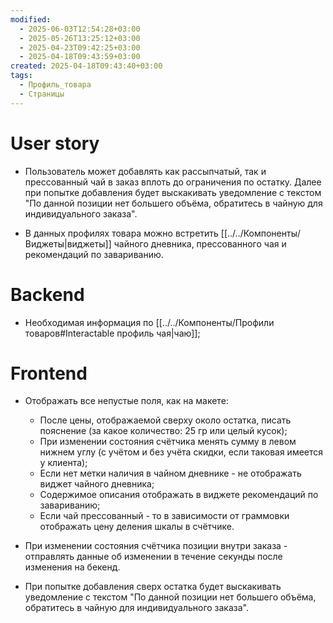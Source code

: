 ```yaml
---
modified:
  - 2025-06-03T12:54:28+03:00
  - 2025-05-26T13:25:12+03:00
  - 2025-04-23T09:42:25+03:00
  - 2025-04-18T09:43:59+03:00
created: 2025-04-18T09:43:40+03:00
tags:
  - Профиль_товара
  - Страницы
---
```

# User story
- Пользователь может добавлять как рассыпчатый, так и прессованный чай в заказ вплоть до ограничения по остатку. Далее при попытке добавления будет выскакивать уведомление с текстом "По данной позиции нет большего объёма, обратитесь в чайную для индивидуального заказа".

- В данных профилях товара можно встретить [[../../Компоненты/Виджеты|виджеты]] чайного дневника, прессованного чая и рекомендаций по завариванию.
# Backend
- Необходимая информация по [[../../Компоненты/Профили товаров#Interactable профиль чая|чаю]];
# Frontend
- Отображать все непустые поля, как на макете:
	- После цены, отображаемой сверху около остатка, писать пояснение (за какое количество: 25 гр или целый кусок);
	- При изменении состояния счётчика менять сумму в левом нижнем углу (с учётом и без учёта скидки, если таковая имеется у клиента);
	- Если нет метки наличия в чайном дневнике - не отображать виджет чайного дневника;
	- Содержимое описания отображать в виджете рекомендаций по завариванию;
	- Если чай прессованный - то в зависимости от граммовки отображать цену деления шкалы в счётчике.

- При изменении состояния счётчика позиции внутри заказа - отправлять данные об изменении в течение секунды после изменения на бекенд.

- При попытке добавления сверх остатка будет выскакивать уведомление с текстом "По данной позиции нет большего объёма, обратитесь в чайную для индивидуального заказа".
